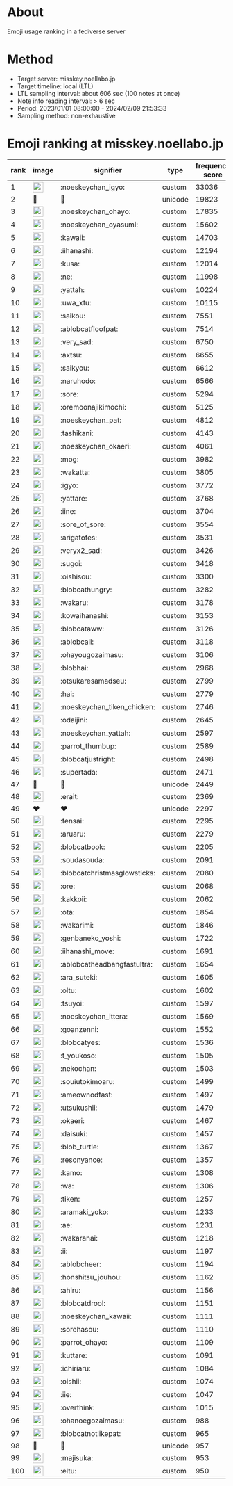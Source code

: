 # About
Emoji usage ranking in a fediverse server

# Method
- Target server: misskey.noellabo.jp
- Target timeline: local (LTL)
- LTL sampling interval: about 606 sec (100 notes at once)
- Note info reading interval: > 6 sec
- Period: 2023/01/01 08:00:00 - 2024/02/09 21:53:33 
- Sampling method: non-exhaustive

# Emoji ranking at misskey.noellabo.jp

|rank|image|signifier|type|frequency score|
|----|----|----|----|----|
|1|<img height="24" src="https://misskey.noellabo.jp/emoji/noeskeychan_igyo.webp">|:noeskeychan_igyo:|custom|33036|
|2|🎉|🎉|unicode|19823|
|3|<img height="24" src="https://misskey.noellabo.jp/emoji/noeskeychan_ohayo.webp">|:noeskeychan_ohayo:|custom|17835|
|4|<img height="24" src="https://misskey.noellabo.jp/emoji/noeskeychan_oyasumi.webp">|:noeskeychan_oyasumi:|custom|15602|
|5|<img height="24" src="https://misskey.noellabo.jp/emoji/kawaii.webp">|:kawaii:|custom|14703|
|6|<img height="24" src="https://misskey.noellabo.jp/emoji/iihanashi.webp">|:iihanashi:|custom|12194|
|7|<img height="24" src="https://misskey.noellabo.jp/emoji/kusa.webp">|:kusa:|custom|12014|
|8|<img height="24" src="https://misskey.noellabo.jp/emoji/ne.webp">|:ne:|custom|11998|
|9|<img height="24" src="https://misskey.noellabo.jp/emoji/yattah.webp">|:yattah:|custom|10224|
|10|<img height="24" src="https://misskey.noellabo.jp/emoji/uwa_xtu.webp">|:uwa_xtu:|custom|10115|
|11|<img height="24" src="https://misskey.noellabo.jp/emoji/saikou.webp">|:saikou:|custom|7551|
|12|<img height="24" src="https://misskey.noellabo.jp/emoji/ablobcatfloofpat.webp">|:ablobcatfloofpat:|custom|7514|
|13|<img height="24" src="https://misskey.noellabo.jp/emoji/very_sad.webp">|:very_sad:|custom|6750|
|14|<img height="24" src="https://misskey.noellabo.jp/emoji/axtsu.webp">|:axtsu:|custom|6655|
|15|<img height="24" src="https://misskey.noellabo.jp/emoji/saikyou.webp">|:saikyou:|custom|6612|
|16|<img height="24" src="https://misskey.noellabo.jp/emoji/naruhodo.webp">|:naruhodo:|custom|6566|
|17|<img height="24" src="https://misskey.noellabo.jp/emoji/sore.webp">|:sore:|custom|5294|
|18|<img height="24" src="https://misskey.noellabo.jp/emoji/oremoonajikimochi.webp">|:oremoonajikimochi:|custom|5125|
|19|<img height="24" src="https://misskey.noellabo.jp/emoji/noeskeychan_pat.webp">|:noeskeychan_pat:|custom|4812|
|20|<img height="24" src="https://misskey.noellabo.jp/emoji/tashikani.webp">|:tashikani:|custom|4143|
|21|<img height="24" src="https://misskey.noellabo.jp/emoji/noeskeychan_okaeri.webp">|:noeskeychan_okaeri:|custom|4061|
|22|<img height="24" src="https://misskey.noellabo.jp/emoji/mog.webp">|:mog:|custom|3982|
|23|<img height="24" src="https://misskey.noellabo.jp/emoji/wakatta.webp">|:wakatta:|custom|3805|
|24|<img height="24" src="https://misskey.noellabo.jp/emoji/igyo.webp">|:igyo:|custom|3772|
|25|<img height="24" src="https://misskey.noellabo.jp/emoji/yattare.webp">|:yattare:|custom|3768|
|26|<img height="24" src="https://misskey.noellabo.jp/emoji/iine.webp">|:iine:|custom|3704|
|27|<img height="24" src="https://misskey.noellabo.jp/emoji/sore_of_sore.webp">|:sore_of_sore:|custom|3554|
|28|<img height="24" src="https://misskey.noellabo.jp/emoji/arigatofes.webp">|:arigatofes:|custom|3531|
|29|<img height="24" src="https://misskey.noellabo.jp/emoji/veryx2_sad.webp">|:veryx2_sad:|custom|3426|
|30|<img height="24" src="https://misskey.noellabo.jp/emoji/sugoi.webp">|:sugoi:|custom|3418|
|31|<img height="24" src="https://misskey.noellabo.jp/emoji/oishisou.webp">|:oishisou:|custom|3300|
|32|<img height="24" src="https://misskey.noellabo.jp/emoji/blobcathungry.webp">|:blobcathungry:|custom|3282|
|33|<img height="24" src="https://misskey.noellabo.jp/emoji/wakaru.webp">|:wakaru:|custom|3178|
|34|<img height="24" src="https://misskey.noellabo.jp/emoji/kowaihanashi.webp">|:kowaihanashi:|custom|3153|
|35|<img height="24" src="https://misskey.noellabo.jp/emoji/blobcataww.webp">|:blobcataww:|custom|3126|
|36|<img height="24" src="https://misskey.noellabo.jp/emoji/ablobcall.webp">|:ablobcall:|custom|3118|
|37|<img height="24" src="https://misskey.noellabo.jp/emoji/ohayougozaimasu.webp">|:ohayougozaimasu:|custom|3106|
|38|<img height="24" src="https://misskey.noellabo.jp/emoji/blobhai.webp">|:blobhai:|custom|2968|
|39|<img height="24" src="https://misskey.noellabo.jp/emoji/otsukaresamadseu.webp">|:otsukaresamadseu:|custom|2799|
|40|<img height="24" src="https://misskey.noellabo.jp/emoji/hai.webp">|:hai:|custom|2779|
|41|<img height="24" src="https://misskey.noellabo.jp/emoji/noeskeychan_tiken_chicken.webp">|:noeskeychan_tiken_chicken:|custom|2746|
|42|<img height="24" src="https://misskey.noellabo.jp/emoji/odaijini.webp">|:odaijini:|custom|2645|
|43|<img height="24" src="https://misskey.noellabo.jp/emoji/noeskeychan_yattah.webp">|:noeskeychan_yattah:|custom|2597|
|44|<img height="24" src="https://misskey.noellabo.jp/emoji/parrot_thumbup.webp">|:parrot_thumbup:|custom|2589|
|45|<img height="24" src="https://misskey.noellabo.jp/emoji/blobcatjustright.webp">|:blobcatjustright:|custom|2498|
|46|<img height="24" src="https://misskey.noellabo.jp/emoji/supertada.webp">|:supertada:|custom|2471|
|47|🍗|🍗|unicode|2449|
|48|<img height="24" src="https://misskey.noellabo.jp/emoji/erait.webp">|:erait:|custom|2369|
|49|❤|❤|unicode|2297|
|50|<img height="24" src="https://misskey.noellabo.jp/emoji/tensai.webp">|:tensai:|custom|2295|
|51|<img height="24" src="https://misskey.noellabo.jp/emoji/aruaru.webp">|:aruaru:|custom|2279|
|52|<img height="24" src="https://misskey.noellabo.jp/emoji/blobcatbook.webp">|:blobcatbook:|custom|2205|
|53|<img height="24" src="https://misskey.noellabo.jp/emoji/soudasouda.webp">|:soudasouda:|custom|2091|
|54|<img height="24" src="https://misskey.noellabo.jp/emoji/blobcatchristmasglowsticks.webp">|:blobcatchristmasglowsticks:|custom|2080|
|55|<img height="24" src="https://misskey.noellabo.jp/emoji/ore.webp">|:ore:|custom|2068|
|56|<img height="24" src="https://misskey.noellabo.jp/emoji/kakkoii.webp">|:kakkoii:|custom|2062|
|57|<img height="24" src="https://misskey.noellabo.jp/emoji/ota.webp">|:ota:|custom|1854|
|58|<img height="24" src="https://misskey.noellabo.jp/emoji/wakarimi.webp">|:wakarimi:|custom|1846|
|59|<img height="24" src="https://misskey.noellabo.jp/emoji/genbaneko_yoshi.webp">|:genbaneko_yoshi:|custom|1722|
|60|<img height="24" src="https://misskey.noellabo.jp/emoji/iihanashi_move.webp">|:iihanashi_move:|custom|1691|
|61|<img height="24" src="https://misskey.noellabo.jp/emoji/ablobcatheadbangfastultra.webp">|:ablobcatheadbangfastultra:|custom|1654|
|62|<img height="24" src="https://misskey.noellabo.jp/emoji/ara_suteki.webp">|:ara_suteki:|custom|1605|
|63|<img height="24" src="https://misskey.noellabo.jp/emoji/oltu.webp">|:oltu:|custom|1602|
|64|<img height="24" src="https://misskey.noellabo.jp/emoji/tsuyoi.webp">|:tsuyoi:|custom|1597|
|65|<img height="24" src="https://misskey.noellabo.jp/emoji/noeskeychan_ittera.webp">|:noeskeychan_ittera:|custom|1569|
|66|<img height="24" src="https://misskey.noellabo.jp/emoji/goanzenni.webp">|:goanzenni:|custom|1552|
|67|<img height="24" src="https://misskey.noellabo.jp/emoji/blobcatyes.webp">|:blobcatyes:|custom|1536|
|68|<img height="24" src="https://misskey.noellabo.jp/emoji/t_youkoso.webp">|:t_youkoso:|custom|1505|
|69|<img height="24" src="https://misskey.noellabo.jp/emoji/nekochan.webp">|:nekochan:|custom|1503|
|70|<img height="24" src="https://misskey.noellabo.jp/emoji/souiutokimoaru.webp">|:souiutokimoaru:|custom|1499|
|71|<img height="24" src="https://misskey.noellabo.jp/emoji/ameownodfast.webp">|:ameownodfast:|custom|1497|
|72|<img height="24" src="https://misskey.noellabo.jp/emoji/utsukushii.webp">|:utsukushii:|custom|1479|
|73|<img height="24" src="https://misskey.noellabo.jp/emoji/okaeri.webp">|:okaeri:|custom|1467|
|74|<img height="24" src="https://misskey.noellabo.jp/emoji/daisuki.webp">|:daisuki:|custom|1457|
|75|<img height="24" src="https://misskey.noellabo.jp/emoji/blob_turtle.webp">|:blob_turtle:|custom|1367|
|76|<img height="24" src="https://misskey.noellabo.jp/emoji/resonyance.webp">|:resonyance:|custom|1357|
|77|<img height="24" src="https://misskey.noellabo.jp/emoji/kamo.webp">|:kamo:|custom|1308|
|78|<img height="24" src="https://misskey.noellabo.jp/emoji/wa.webp">|:wa:|custom|1306|
|79|<img height="24" src="https://misskey.noellabo.jp/emoji/tiken.webp">|:tiken:|custom|1257|
|80|<img height="24" src="https://misskey.noellabo.jp/emoji/aramaki_yoko.webp">|:aramaki_yoko:|custom|1233|
|81|<img height="24" src="https://misskey.noellabo.jp/emoji/ae.webp">|:ae:|custom|1231|
|82|<img height="24" src="https://misskey.noellabo.jp/emoji/wakaranai.webp">|:wakaranai:|custom|1218|
|83|<img height="24" src="https://misskey.noellabo.jp/emoji/ii.webp">|:ii:|custom|1197|
|84|<img height="24" src="https://misskey.noellabo.jp/emoji/ablobcheer.webp">|:ablobcheer:|custom|1194|
|85|<img height="24" src="https://misskey.noellabo.jp/emoji/honshitsu_jouhou.webp">|:honshitsu_jouhou:|custom|1162|
|86|<img height="24" src="https://misskey.noellabo.jp/emoji/ahiru.webp">|:ahiru:|custom|1156|
|87|<img height="24" src="https://misskey.noellabo.jp/emoji/blobcatdrool.webp">|:blobcatdrool:|custom|1151|
|88|<img height="24" src="https://misskey.noellabo.jp/emoji/noeskeychan_kawaii.webp">|:noeskeychan_kawaii:|custom|1111|
|89|<img height="24" src="https://misskey.noellabo.jp/emoji/sorehasou.webp">|:sorehasou:|custom|1110|
|90|<img height="24" src="https://misskey.noellabo.jp/emoji/parrot_ohayo.webp">|:parrot_ohayo:|custom|1109|
|91|<img height="24" src="https://misskey.noellabo.jp/emoji/kuttare.webp">|:kuttare:|custom|1091|
|92|<img height="24" src="https://misskey.noellabo.jp/emoji/ichiriaru.webp">|:ichiriaru:|custom|1084|
|93|<img height="24" src="https://misskey.noellabo.jp/emoji/oishii.webp">|:oishii:|custom|1074|
|94|<img height="24" src="https://misskey.noellabo.jp/emoji/iie.webp">|:iie:|custom|1047|
|95|<img height="24" src="https://misskey.noellabo.jp/emoji/overthink.webp">|:overthink:|custom|1015|
|96|<img height="24" src="https://misskey.noellabo.jp/emoji/ohanoegozaimasu.webp">|:ohanoegozaimasu:|custom|988|
|97|<img height="24" src="https://misskey.noellabo.jp/emoji/blobcatnotlikepat.webp">|:blobcatnotlikepat:|custom|965|
|98|👀|👀|unicode|957|
|99|<img height="24" src="https://misskey.noellabo.jp/emoji/majisuka.webp">|:majisuka:|custom|953|
|100|<img height="24" src="https://misskey.noellabo.jp/emoji/eltu.webp">|:eltu:|custom|950|
